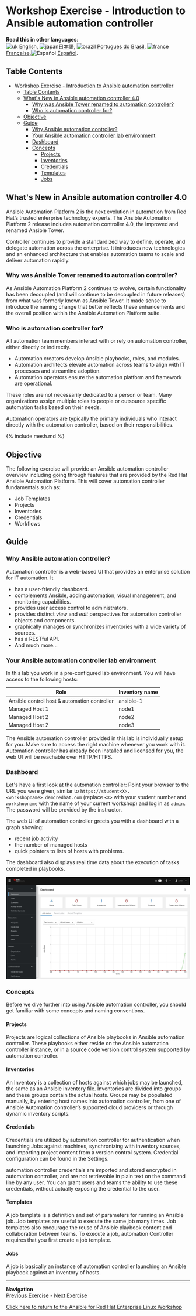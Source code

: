 # Workshop Exercise - Introduction to Ansible automation controller

**Read this in other languages**:
<br>![uk](../../../images/uk.png) [English](README.md),  ![japan](../../../images/japan.png)[日本語](README.ja.md), ![brazil](../../../images/brazil.png) [Portugues do Brasil](README.pt-br.md), ![france](../../../images/fr.png) [Française](README.fr.md),![Español](../../../images/col.png) [Español](README.es.md).

## Table Contents

- [Workshop Exercise - Introduction to Ansible automation controller](#workshop-exercise---introduction-to-ansible-automation-controller)
  - [Table Contents](#table-contents)
  - [What's New in Ansible automation controller 4.0](#whats-new-in-ansible-automation-controller-40)
    - [Why was Ansible Tower renamed to automation controller?](#why-was-ansible-tower-renamed-to-automation-controller)
    - [Who is automation controller for?](#who-is-automation-controller-for)
  - [Objective](#objective)
  - [Guide](#guide)
    - [Why Ansible automation controller?](#why-ansible-automation-controller)
    - [Your Ansible automation controller lab environment](#your-ansible-automation-controller-lab-environment)
    - [Dashboard](#dashboard)
    - [Concepts](#concepts)
      - [Projects](#projects)
      - [Inventories](#inventories)
      - [Credentials](#credentials)
      - [Templates](#templates)
      - [Jobs](#jobs)

## What's New in Ansible automation controller 4.0

Ansible Automation Platform 2 is the next evolution in automation from Red Hat’s trusted enterprise technology experts. The Ansible Automation Platform 2 release includes automation controller 4.0, the improved and renamed Ansible Tower.

Controller continues to provide a standardized way to define, operate, and delegate automation across the enterprise. It introduces new technologies and an enhanced architecture that enables automation teams to scale and deliver automation rapidly. 

### Why was Ansible Tower renamed to automation controller?

As Ansible Automation Platform 2 continues to evolve, certain functionality has been decoupled (and will continue to be decoupled in future releases) from what was formerly known as Ansible Tower. It made sense to introduce the naming change that better reflects these enhancements and the overall position within the Ansible Automation Platform suite.

### Who is automation controller for?
All automation team members interact with or rely on automation controller, either directly or indirectly.

* Automation creators develop Ansible playbooks, roles, and modules.
* Automation architects elevate automation across teams to align with IT processes and streamline adoption.
* Automation operators ensure the automation platform and framework are operational.

These roles are not necessarily dedicated to a person or team. Many organizations assign multiple roles to people or outsource specific automation tasks based on their needs.

Automation operators are typically the primary individuals who interact directly with the automation controller, based on their responsibilities.

{% include mesh.md %}

## Objective

The following exercise will provide an Ansible automation controller overview including going through features that are provided by the Red Hat Ansible Automation Platform.  This will cover automation controller fundamentals such as:

* Job Templates
* Projects
* Inventories
* Credentials
* Workflows

## Guide

### Why Ansible automation controller?

Automation controller is a web-based UI that provides an enterprise solution for IT automation. It

* has a user-friendly dashboard.
* complements Ansible, adding automation, visual management, and monitoring capabilities.
* provides user access control to administrators.
* provides distinct _view_ and _edit_ perspectives for automation controller objects and components.
* graphically manages or synchronizes inventories with a wide variety of sources.
* has a RESTful API.
* And much more...

### Your Ansible automation controller lab environment

In this lab you work in a pre-configured lab environment. You will have access to the following hosts:

| Role                                          | Inventory name |
| --------------------------------------------- | ---------------|
| Ansible control host & automation controller  | ansible-1      |
| Managed Host 1                                | node1          |
| Managed Host 2                                | node2          |
| Managed Host 2                                | node3          |

The Ansible automation controller provided in this lab is individually setup for you. Make sure to access the right machine whenever you work with it. Automation controller has already been installed and licensed for you, the web UI will be reachable over HTTP/HTTPS.

### Dashboard

Let's have a first look at the automation controller: Point your browser to the URL you were given, similar to `https://student<X>.<workshopname>.demoredhat.com` (replace `<X>` with your student number and `workshopname` with the name of your current workshop) and log in as `admin`. The password will be provided by the instructor.

The web UI of automation controller greets you with a dashboard with a graph showing:

* recent job activity
* the number of managed hosts
* quick pointers to lists of hosts with problems.

The dashboard also displays real time data about the execution of tasks completed in playbooks.

![Ansible automation controller dashboard](images/controller_dashboard.jpg)

### Concepts

Before we dive further into using Ansible automation controller, you should get familiar with some concepts and naming conventions.

#### Projects

Projects are logical collections of Ansible playbooks in Ansible automation controller. These playbooks either reside on the Ansible automation controller instance, or in a source code version control system supported by automation controller.

#### Inventories

An Inventory is a collection of hosts against which jobs may be launched, the same as an Ansible inventory file. Inventories are divided into groups and these groups contain the actual hosts. Groups may be populated manually, by entering host names into automation controller, from one of Ansible Automation controller’s supported cloud providers or through dynamic inventory scripts.

#### Credentials

Credentials are utilized by automation controller for authentication when launching Jobs against machines, synchronizing with inventory sources, and importing project content from a version control system. Credential configuration can be found in the Settings.

automation controller credentials are imported and stored encrypted in automation controller, and are not retrievable in plain text on the command line by any user. You can grant users and teams the ability to use these credentials, without actually exposing the credential to the user.

#### Templates

A job template is a definition and set of parameters for running an Ansible job. Job templates are useful to execute the same job many times. Job templates also encourage the reuse of Ansible playbook content and collaboration between teams. To execute a job, automation Controller requires that you first create a job template.

#### Jobs

A job is basically an instance of automation controller launching an Ansible playbook against an inventory of hosts.

---
**Navigation**
<br>
[Previous Exercise](../1.7-role) - [Next Exercise](../2.2-cred)

[Click here to return to the Ansible for Red Hat Enterprise Linux Workshop](../README.md#section-2---ansible-tower-exercises)
